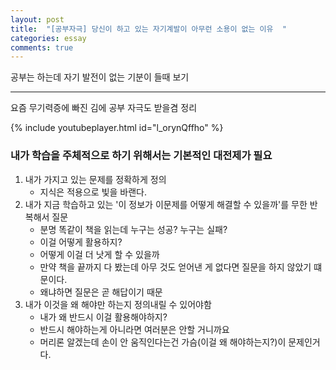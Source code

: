 ```yaml
---
layout: post
title:  "[공부자극] 당신이 하고 있는 자기계발이 아무런 소용이 없는 이유  "
categories: essay
comments: true
---
```


공부는 하는데 자기 발전이 없는 기분이 들때 보기

---

요즘 무기력증에 빠진 김에 공부 자극도 받을겸 정리

{% include youtubeplayer.html id="l_orynQffho" %}

### 내가 학습을 주체적으로 하기 위해서는 기본적인 대전제가 필요

1. 내가 가지고 있는 문제를 정확하게 정의
    - 지식은 적용으로 빛을 바랜다.
2. 내가 지금 학습하고 있는 '이 정보가 이문제를 어떻게 해결할 수 있을까'를 무한 반복해서 질문
    - 분명 똑같이 책을 읽는데 누구는 성공? 누구는 실패?
    - 이걸 어떻게 활용하지?
    - 어떻게 이걸 더 낫게 할 수 있을까
    - 만약 책을 끝까지 다 봤는데 아무 것도 얻어낸 게 없다면 질문을 하지 않았기 떄문이다.
    - 왜냐하면 질문은 곧 해답이기 때문
3. 내가 이것을 왜 해야만 하는지 정의내릴 수 있어야함
    - 내가 왜 반드시 이걸 활용해야하지?
    - 반드시 해야하는게 아니라면 여러분은 안할 거니까요
    - 머리론 알겠는데 손이 안 움직인다는건 가슴(이걸 왜 해야하는지?)이 문제인거다.
